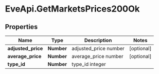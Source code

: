 # EveApi.GetMarketsPrices200Ok

## Properties
Name | Type | Description | Notes
------------ | ------------- | ------------- | -------------
**adjusted_price** | **Number** | adjusted_price number | [optional] 
**average_price** | **Number** | average_price number | [optional] 
**type_id** | **Number** | type_id integer | 


